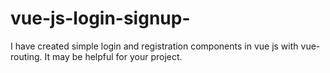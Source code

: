 # vue-js-login-signup-
I have created simple login and  registration components in vue js with vue-routing.  It may be helpful for your project.
